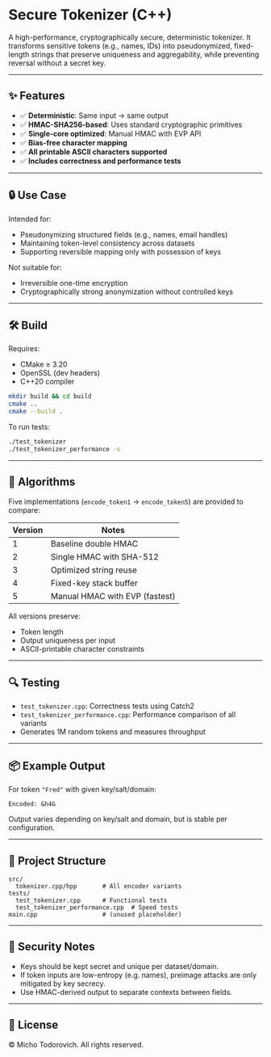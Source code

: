 # Secure Tokenizer (C++)

A high-performance, cryptographically secure, deterministic tokenizer. It transforms sensitive tokens (e.g., names, IDs) into pseudonymized, fixed-length strings that preserve uniqueness and aggregability, while preventing reversal without a secret key.

---

## ✨ Features

- ✅ **Deterministic**: Same input → same output
- ✅ **HMAC-SHA256-based**: Uses standard cryptographic primitives
- ✅ **Single-core optimized**: Manual HMAC with EVP API
- ✅ **Bias-free character mapping**
- ✅ **All printable ASCII characters supported**
- ✅ **Includes correctness and performance tests**

---

## 🔒 Use Case

Intended for:
- Pseudonymizing structured fields (e.g., names, email handles)
- Maintaining token-level consistency across datasets
- Supporting reversible mapping only with possession of keys

Not suitable for:
- Irreversible one-time encryption
- Cryptographically strong anonymization without controlled keys

---

## 🛠 Build

Requires:
- CMake ≥ 3.20
- OpenSSL (dev headers)
- C++20 compiler

```bash
mkdir build && cd build
cmake ..
cmake --build .
```

To run tests:
```bash
./test_tokenizer
./test_tokenizer_performance -s
```

---

## 🧪 Algorithms

Five implementations (`encode_token1` → `encode_token5`) are provided to compare:

| Version | Notes                                      |
|---------|--------------------------------------------|
| 1       | Baseline double HMAC                       |
| 2       | Single HMAC with SHA-512                   |
| 3       | Optimized string reuse                     |
| 4       | Fixed-key stack buffer                     |
| 5       | Manual HMAC with EVP (fastest)             |

All versions preserve:
- Token length
- Output uniqueness per input
- ASCII-printable character constraints

---

## 🔍 Testing

- `test_tokenizer.cpp`: Correctness tests using Catch2
- `test_tokenizer_performance.cpp`: Performance comparison of all variants
- Generates 1M random tokens and measures throughput

---

## 📦 Example Output

For token `"Fred"` with given key/salt/domain:
```
Encoded: &h4G
```

Output varies depending on key/salt and domain, but is stable per configuration.

---

## 📁 Project Structure

```
src/
  tokenizer.cpp/hpp       # All encoder variants
tests/
  test_tokenizer.cpp      # Functional tests
  test_tokenizer_performance.cpp  # Speed tests
main.cpp                  # (unused placeholder)
```

---

## 🔐 Security Notes

- Keys should be kept secret and unique per dataset/domain.
- If token inputs are low-entropy (e.g. names), preimage attacks are only mitigated by key secrecy.
- Use HMAC-derived output to separate contexts between fields.

---

## 📄 License

© Micho Todorovich. All rights reserved.

